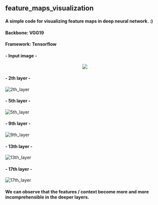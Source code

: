 ## **feature_maps_visualization**
#### **A simple code for visualizing feature maps in deep neural network. :)**
#### **Backbone: VGG19**
#### **Framework: Tensorflow**

#### **- Input image -**
<div align="center">
<img src="https://user-images.githubusercontent.com/73574008/172123499-42147e7f-c822-4d0e-8460-09b001fb8ea3.jpg">
</div>

#### **- 2th layer -**
![2th_layer](https://user-images.githubusercontent.com/73574008/172123020-a25c76c9-812e-44c3-85d6-ffa291afa0d7.png)

#### **- 5th layer -**
![5th_layer](https://user-images.githubusercontent.com/73574008/172123336-f25706f6-d323-40aa-9da3-1f144c14e83d.png)

#### **- 9th layer -**
![9th_layer](https://user-images.githubusercontent.com/73574008/172123347-7860e755-3afc-4f0c-afdd-8f5a70dc1d7b.png)

#### **- 13th layer -**
![13th_layer](https://user-images.githubusercontent.com/73574008/172123361-062b136f-c8e4-4219-a09c-db22ed7d9881.png)

#### **- 17th layer -**
![17th_layer](https://user-images.githubusercontent.com/73574008/172123366-63b93427-a10f-4396-93bf-cf58d393e93f.png)

#### **We can observe that the features / context become more and more incomprehensible in the deeper layers.**
